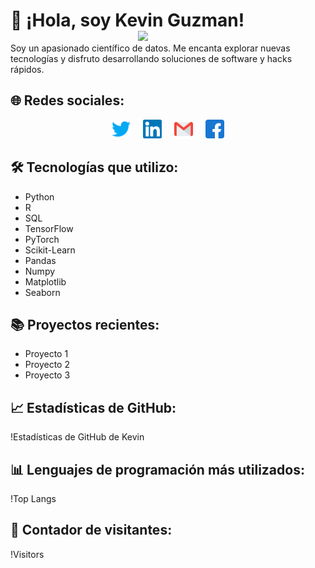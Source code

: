 # 👋 ¡Hola, soy Kevin Guzman! <img align='right' src="https://github.com/kevinguzman/kevinguzman/blob/master/github.png" height="" width="300">

Soy un apasionado científico de datos. Me encanta explorar nuevas tecnologías y disfruto desarrollando soluciones de software y hacks rápidos.

## 🌐 Redes sociales:
<div align='center' style="display: flex; flex-wrap: wrap; justify-content: center; align-items: flex-start; column-gap: 20px;">
<a href="https://twitter.com/kevinguzman" target="_blank"><img src="./assets/social-media/twitter.svg" alt="Twitter" width="30"  /></a>
<a href="https://www.linkedin.com/in/kevinguzman/" target="blank"><img src="./assets/social-media/linkedin.svg" alt="LinkedIn" width="30" /></a>
<a href='mailto:kevinguzman@gmail.com' target='_blank'><img src="./assets/social-media/gmail.svg" width="30" alt="Gmail" /></a>
<a href='https://www.facebook.com/kevinguzman/' target='_blank'><img src='./assets/social-media/facebook.svg' alt='Facebook' width='30'/></a>
</div>

## 🛠 Tecnologías que utilizo:
- Python
- R
- SQL
- TensorFlow
- PyTorch
- Scikit-Learn
- Pandas
- Numpy
- Matplotlib
- Seaborn

## 📚 Proyectos recientes:
- Proyecto 1
- Proyecto 2
- Proyecto 3

## 📈 Estadísticas de GitHub:
!Estadísticas de GitHub de Kevin

## 📊 Lenguajes de programación más utilizados:
!Top Langs

## 👀 Contador de visitantes:
!Visitors

